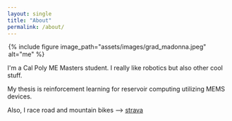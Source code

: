 ```yaml
---
layout: single
title: "About"
permalink: /about/
---
```


<div style="width: 500px; margin: auto;">
{% include figure image_path="assets/images/grad_madonna.jpeg" alt="me"
%}
</div>

I'm a Cal Poly ME Masters student. I really like robotics but also other cool stuff.

My thesis is reinforcement learning for reservoir computing utilizing MEMS devices. 

Also, I race road and mountain bikes --> [strava](https://www.strava.com/athletes/7189277)